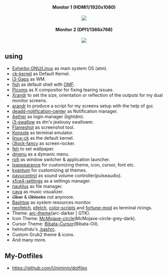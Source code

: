 
<h4 align="center">Monitor 1 (HDMI1/1920x1080)</h4>

<p align="center">
  <img src="https://github.com/Uniminin/i3Gaps-Config/blob/master/Screenshots/M1.png"/>
</p>

<h4 align="center">Monitor 2 (DPI1/1366x768)</h4>

<p align="center">
  <img src="https://github.com/Uniminin/i3Gaps-Config/blob/master/Screenshots/M2.png"/>
</p>

## using
* <a href=https://exherbo.org/>Exherbo GNU/Linux</a> as main system OS (atm).
* <a href=https://packages.gentoo.org/packages/sys-kernel/ck-sources3>ck-kernel</a> as Default Kernel.
* <a href=https://github.com/Airblader/i3>i3-Gaps</a> as WM.
* <a href=https://fishshell.com/>fish</a> as default shell with <a href=https://github.com/oh-my-fish/oh-my-fish>OMF</a>.
* <a href=https://wiki.archlinux.org/index.php/Picom>Picoms</a> as X compositor for fixing tearing issues.
* <a href=https://wiki.archlinux.org/index.php/Xrandr>Xrandr</a>  to set the size, orientation or reflection of the outputs for my dual monitor screens.
* <a href=https://www.archlinux.org/packages/community/any/arandr/>arandr</a> to produce a script for my screens setup with the help of gui.
* <a href=https://aur.archlinux.org/packages/deadd-notification-center/>deadd-notification-center</a> as Notification manager.
* <a href=https://github.com/NoiSek/Aether>Aether</a> as login manager (lightdm).
* <a href=https://github.com/jamesofarrell/i3-swallow>i3-swallow</a> as dm's jealousy swallower.
* <a href=https://flameshot.js.org/>Flameshot</a> as screenshot tool.
* <a href=https://konsole.kde.org/>Konsole</a> as terminal emulator.
* <a href=https://wiki.archlinux.org/index.php/Linux-ck>linux-ck</a> as the default kernel.
* <a href=https://github.com/meskarune/i3lock-fancy/>i3lock-fancy</a> as screen-locker.
* <a href=https://www.archlinux.org/packages/extra/x86_64/feh/>feh</a> to set wallpaper.
* <a href=https://tools.suckless.org/dmenu/>dmenu</a> as a dymanic menu.
* <a href=https://github.com/davatorium/rofi>rofi</a> as window switcher & application launcher.
* <a href=https://www.archlinux.org/packages/community/x86_64/lxappearance/>lxappearance</a> for customizing theme, icon, cursor, font etc.
* <a href=https://www.archlinux.org/packages/community/x86_64/kvantum-qt5/>kvantum</a> for customizing qt themes.
* <a href=https://www.archlinux.org/packages/extra/x86_64/pavucontrol/>pavucontrol</a> as sound volume controller(pulseaudio).
* <a href=https://www.archlinux.org/packages/extra/x86_64/xfce4-settings/>xfce4-settings</a> as a settings manager.
* <a href=https://www.archlinux.org/packages/extra/x86_64/nautilus/>nautilus</a> as file manager.
* <a href=https://github.com/karlstav/cava>cava</a> as music visualizer.
* ~~i3bar~~ & ~~i3blocks~~ not anymore.
* <a href=https://github.com/aristocratos/bashtop>Bashtop</a> as system resources monitor.
* <a href=https://github.com/dylanaraps/neofetch>neofetch</a>, <a href=https://github.com/dylanaraps/pfetch>pfetch</a>, <a href=https://github.com/stark/Color-Scripts>color-scripts</a> and <a href=https://github.com/shlomif/fortune-mod>fortune-mod</a> as terminal ricings.
* Theme: <a href=https://github.com/horst3180/arc-theme>arc-theme</a>(arc-darker | GTK).
* Icon Theme: <a href=https://github.com/vinceliuice/McMojave-circle>McMojave-circle</a>(McMojave-circle-grey-dark).
* Cursor Theme: <a href=https://github.com/KaizIqbal/Bibata_Cursor>Bibata-Cursor</a>(Bibata-Oil).
* helmuthdu's <a href=https://github.com/helmuthdu/dotfiles/blob/master/.bashrc>.bashrc</a>.
* Custom Grub2 theme & icons.
* And many more.

## My-Dotfiles
* https://github.com/Uniminin/dotfiles
